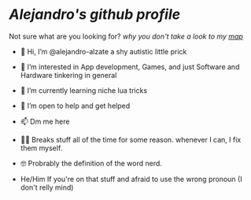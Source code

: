 # *Alejandro's github profile*
Not sure what are you looking for?
*why you don't take a look to my [map](https://github.com/alejandro-alzate/repo-map)*

- 👋 Hi, I’m @alejandro-alzate a shy autistic little prick
- 👀 I’m interested in App development, Games, and just Software and Hardware tinkering in general
- 🌱 I’m currently learning niche lua tricks
- 💞️ I’m open to help and get helped
- 📫 Dm me here
- 🤷‍♂ Breaks stuff all of the time for some reason. whenever I can, I fix them myself.
- 🤓 Probrably the definition of the word nerd.

- He/Him If you're on that stuff and afraid to use the wrong pronoun (I don't relly mind)

<!---
alejandro-alzate/alejandro-alzate is a ✨ special ✨ repository because its `README.md` (this file) appears on your GitHub profile.
You can click the Preview link to take a look at your changes.
--->
